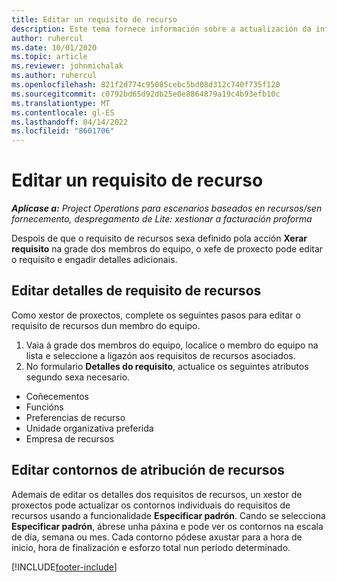 ```yaml
---
title: Editar un requisito de recurso
description: Este tema fornece información sobre a actualización da información dos requisitos de recursos.
author: ruhercul
ms.date: 10/01/2020
ms.topic: article
ms.reviewer: johnmichalak
ms.author: ruhercul
ms.openlocfilehash: 821f2d774c95085cebc5bd08d312c740f735f120
ms.sourcegitcommit: c0792bd65d92db25e0e8864879a19c4b93efb10c
ms.translationtype: MT
ms.contentlocale: gl-ES
ms.lasthandoff: 04/14/2022
ms.locfileid: "8601706"
---
```

# <a name="edit-a-resource-requirement"></a>Editar un requisito de recurso

_**Aplícase a:** Project Operations para escenarios baseados en recursos/sen fornecemento, despregamento de Lite: xestionar a facturación proforma_

Despois de que o requisito de recursos sexa definido pola acción **Xerar requisito** na grade dos membros do equipo, o xefe de proxecto pode editar o requisito e engadir detalles adicionais.

## <a name="edit-resource-requirement-details"></a>Editar detalles de requisito de recursos

Como xestor de proxectos, complete os seguintes pasos para editar o requisito de recursos dun membro do equipo.

1. Vaia á grade dos membros do equipo, localice o membro do equipo na lista e seleccione a ligazón aos requisitos de recursos asociados.
2. No formulario **Detalles do requisito**, actualice os seguintes atributos segundo sexa necesario.

- Coñecementos
- Funcións
- Preferencias de recurso
- Unidade organizativa preferida
- Empresa de recursos

## <a name="edit-resource-assignment-contours"></a>Editar contornos de atribución de recursos

Ademais de editar os detalles dos requisitos de recursos, un xestor de proxectos pode actualizar os contornos individuais do requisitos de recursos usando a funcionalidade **Especificar padrón**. Cando se selecciona **Especificar padrón**, ábrese unha páxina e pode ver os contornos na escala de día, semana ou mes. Cada contorno pódese axustar para a hora de inicio, hora de finalización e esforzo total nun período determinado.

[!INCLUDE[footer-include](../includes/footer-banner.md)]